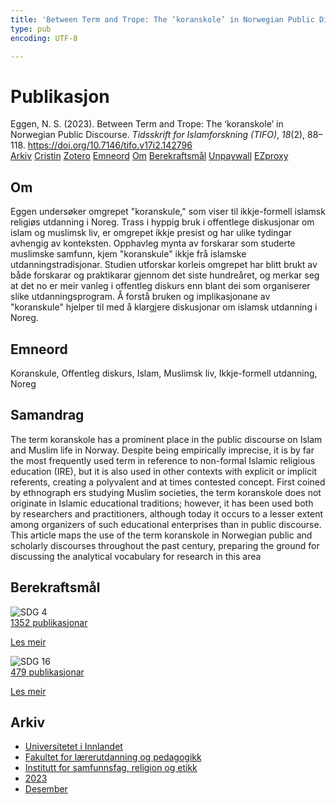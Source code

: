 ```yaml
---
title: 'Between Term and Trope: The ‘koranskole’ in Norwegian Public Discourse'
type: pub
encoding: UTF-8

---
```

<h1>Publikasjon</h1>
<article id="csl-bib-container-SAHKGDLP" class="csl-bib-container">
  <div class="csl-bib-body"> <div class="csl-entry">Eggen, N. S. (2023). Between Term and Trope: The ‘koranskole’ in Norwegian Public Discourse. <i>Tidsskrift for Islamforskning (TIFO)</i>, <i>18</i>(2), 88–118. <a href="https://doi.org/10.7146/tifo.v17i2.142796">https://doi.org/10.7146/tifo.v17i2.142796</a></div> </div>
  <div class="csl-bib-buttons">
    <a href="#taxonomy-article-SAHKGDLP" alt="archive" class="csl-bib-button">Arkiv</a>
    <a href="https://app.cristin.no/results/show.jsf?id=2217930" alt="Cristin" class="csl-bib-button">Cristin</a>
    <a href="http://zotero.org/groups/5881554/items/SAHKGDLP" alt="Zotero" class="csl-bib-button">Zotero</a>
    <a href="#keywords-article-SAHKGDLP" alt="keywords" class="csl-bib-button">Emneord</a>
    <a href="#about-article-SAHKGDLP" alt="about_pub" class="csl-bib-button">Om</a>
    <a href="#sdg-article-SAHKGDLP" alt="sdg" class="csl-bib-button">Berekraftsmål</a>
    <a href="https://tifoislam.dk/article/download/142796/186495" alt="Unpaywall" class="csl-bib-button">Unpaywall</a>
    <a href="https://tifoislam.dk/article/download/142796/186495" alt="EZproxy" class="csl-bib-button">EZproxy</a>
  </div>
  <div id="csl-bib-meta-container-SAHKGDLP"></div>
</article>
<div id="csl-bib-meta-SAHKGDLP" class="csl-bib-meta">
  <article id="about-article-SAHKGDLP" class="about_pub-article">
    <h1>Om</h1>
    Eggen undersøker omgrepet "koranskule," som viser til ikkje-formell islamsk religiøs utdanning i Noreg. Trass i hyppig bruk i offentlege diskusjonar om islam og muslimsk liv, er omgrepet ikkje presist og har ulike tydingar avhengig av konteksten. Opphavleg mynta av forskarar som studerte muslimske samfunn, kjem "koranskule" ikkje frå islamske utdanningstradisjonar. Studien utforskar korleis omgrepet har blitt brukt av både forskarar og praktikarar gjennom det siste hundreåret, og merkar seg at det no er meir vanleg i offentleg diskurs enn blant dei som organiserer slike utdanningsprogram. Å forstå bruken og implikasjonane av "koranskule" hjelper til med å klargjere diskusjonar om islamsk utdanning i Noreg.
  </article>
  <article id="keywords-article-SAHKGDLP" class="keywords-article">
    <h1>Emneord</h1>
    Koranskule, Offentleg diskurs, Islam, Muslimsk liv, Ikkje-formell utdanning, Noreg
  </article>
  <article id="abstract-article-SAHKGDLP" class="abstract-article">
    <h1>Samandrag</h1>
    The term koranskole has a prominent place in the public discourse on Islam and Muslim life in Norway. Despite being empirically imprecise, it is by far the most frequently used term in reference to non-formal Islamic religious education (IRE), but it is also used in other contexts with explicit or implicit referents, creating a  polyvalent  and  at  times  contested  concept.  First  coined  by  ethnograph  ers  studying  Muslim  societies,  the  term  koranskole  does  not  originate  in  Islamic  educational  traditions;  however,  it  has  been  used  both  by  researchers  and  practitioners, although today it occurs to a lesser extent among organizers of such educational enterprises than in public discourse. This article maps the use of the term koranskole in Norwegian public and scholarly discourses throughout the past century, preparing the ground for discussing the analytical vocabulary for research in this area
  </article>
  <article id="sdg-article-SAHKGDLP" class="sdg-article">
    <h1>Berekraftsmål</h1>
    <div class="sdg-container"><div id="sdg4" class="sdg">
        <img src="{{< params subfolder >}}images/sdg/sdg04_nn.png" class="image" alt="SDG 4">
        <div class="sdg-overlay">
          <a href="/nn/archive/?key=?sdg=4#archive" class="sdg-publication-count"><span>1352</span> publikasjonar</a>
          <p><a href="https://fn.no/om-fn/fns-baerekraftsmaal/god-utdanning?lang=nno-NO" class="sdg-read-more">Les meir</a></p>
        </div>
      </div> <div id="sdg16" class="sdg">
        <img src="{{< params subfolder >}}images/sdg/sdg16_nn.png" class="image" alt="SDG 16">
        <div class="sdg-overlay">
          <a href="/nn/archive/?key=?sdg=16#archive" class="sdg-publication-count"><span>479</span> publikasjonar</a>
          <p><a href="https://fn.no/om-fn/fns-baerekraftsmaal/fred-rettferdighet-og-velfungerende-institusjoner?lang=nno-NO" class="sdg-read-more">Les meir</a></p>
        </div>
      </div></div>
  </article>
  <article id="taxonomy-article-SAHKGDLP" class="taxonomy-article">
    <h1>Arkiv</h1>
    <ul>
      <li>
        <a href="/nn/archive/?key=3DCRN523">Universitetet i Innlandet</a>
      </li>
      <li>
        <a href="/nn/archive/?key=WYNZA47F">Fakultet for lærerutdanning og pedagogikk</a>
      </li>
      <li>
        <a href="/nn/archive/?key=XY7UYWKQ">Institutt for samfunnsfag, religion og etikk</a>
      </li>
      <li>
        <a href="/nn/archive/?key=A558FPGR">2023</a>
      </li>
      <li>
        <a href="/nn/archive/?key=H9Y4VMGV">Desember</a>
      </li>
    </ul>
  </article>
</div>
